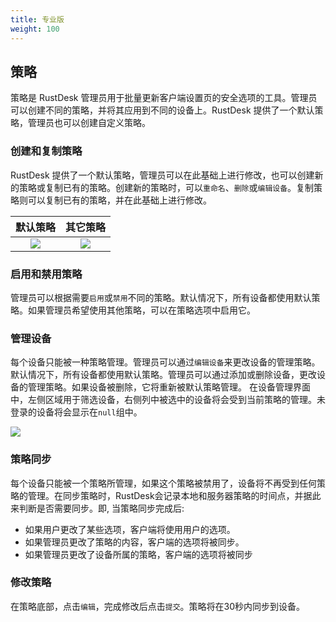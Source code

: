 ```yaml
---
title: 专业版
weight: 100
---
```


## 策略

策略是 RustDesk 管理员用于批量更新客户端设置页的安全选项的工具。管理员可以创建不同的策略，并将其应用到不同的设备上。RustDesk 提供了一个默认策略，管理员也可以创建自定义策略。

### 创建和复制策略

RustDesk 提供了一个默认策略，管理员可以在此基础上进行修改，也可以创建新的策略或复制已有的策略。创建新的策略时，可以`重命名`、`删除`或`编辑设备`。复制策略则可以复制已有的策略，并在此基础上进行修改。

|    默认策略  | 其它策略     |
| :--------------: | :------------: |
|  ![](/docs/en/self-host/pro/images/default_strategy.png)    |  ![](/docs/en/self-host/pro/images/other_strategy.png)    |

### 启用和禁用策略

管理员可以根据需要`启用`或`禁用`不同的策略。默认情况下，所有设备都使用默认策略。如果管理员希望使用其他策略，可以在策略选项中启用它。

### 管理设备

每个设备只能被一种策略管理。管理员可以通过`编辑设备`来更改设备的管理策略。默认情况下，所有设备都使用默认策略。管理员可以通过添加或删除设备，更改设备的管理策略。如果设备被删除，它将重新被默认策略管理。
在设备管理界面中，左侧区域用于筛选设备，右侧列中被选中的设备将会受到当前策略的管理。未登录的设备将会显示在`null`组中。

![](/docs/en/self-host/pro/images/edit_devices.png)

### 策略同步

每个设备只能被一个策略所管理，如果这个策略被禁用了，设备将不再受到任何策略的管理。在同步策略时，RustDesk会记录本地和服务器策略的时间点，并据此来判断是否需要同步。即, 当策略同步完成后:
* 如果用户更改了某些选项，客户端将使用用户的选项。
* 如果管理员更改了策略的内容，客户端的选项将被同步。
* 如果管理员更改了设备所属的策略，客户端的选项将被同步

### 修改策略

在策略底部，点击`编辑`，完成修改后点击`提交`。策略将在30秒内同步到设备。

